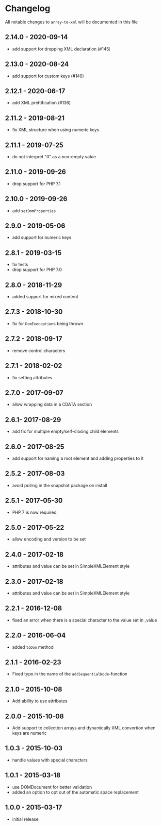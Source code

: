 # Changelog

All notable changes to `array-to-xml` will be documented in this file

## 2.14.0 - 2020-09-14

- add support for dropping XML declaration (#145)

## 2.13.0 - 2020-08-24

- add support for custom keys (#140)

## 2.12.1 - 2020-06-17

- add XML prettification (#136)

## 2.11.2 - 2019-08-21

- fix XML structure when using numeric keys

## 2.11.1 - 2019-07-25

- do not interpret "0" as a non-empty value

## 2.11.0 - 2019-09-26

- drop support for PHP 7.1

## 2.10.0 - 2019-09-26

- add `setDomProperties`

## 2.9.0 - 2019-05-06

- add support for numeric keys

## 2.8.1 - 2019-03-15

- fix tests
- drop support for PHP 7.0

## 2.8.0 - 2018-11-29

- added support for mixed content 

## 2.7.3 - 2018-10-30
- fix for `DomExeception`s being thrown

## 2.7.2 - 2018-09-17
- remove control characters

## 2.7.1 - 2018-02-02
- fix setting attributes

## 2.7.0 - 2017-09-07
- allow wrapping data in a CDATA section

## 2.6.1- 2017-08-29
- add fix for multiple empty/self-closing child elements

## 2.6.0 - 2017-08-25
- add support for naming a root element and adding properties to it

## 2.5.2 - 2017-08-03
- avoid pulling in the snapshot package on install

## 2.5.1 - 2017-05-30
- PHP 7 is now required

## 2.5.0 - 2017-05-22
- allow encoding and version to be set

## 2.4.0 - 2017-02-18
- attributes and value can be set in SimpleXMLElement style

## 2.3.0 - 2017-02-18
- attributes and value can be set in SimpleXMLElement style

## 2.2.1 - 2016-12-08
- fixed an error when there is a special character to the value set in _value

## 2.2.0 - 2016-06-04
- added `toDom` method

## 2.1.1 - 2016-02-23
- Fixed typo in the name of the `addSequentialNode`-function

## 2.1.0 - 2015-10-08
- Add ability to use attributes

## 2.0.0 - 2015-10-08
- Add support to collection arrays and dynamically XML convertion when keys are numeric

## 1.0.3 - 2015-10-03
- handle values with special characters

## 1.0.1 - 2015-03-18
- use DOMDocument for better validation
- added an option to opt out of the automatic space replacement

## 1.0.0 - 2015-03-17
- initial release
